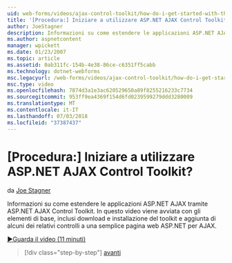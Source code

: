 ```yaml
---
uid: web-forms/videos/ajax-control-toolkit/how-do-i-get-started-with-the-aspnet-ajax-control-toolkit
title: '[Procedura:] Iniziare a utilizzare ASP.NET AJAX Control Toolkit? | Microsoft Docs'
author: JoeStagner
description: Informazioni su come estendere le applicazioni ASP.NET AJAX tramite ASP.NET AJAX Control Toolkit. In questo video inizia con gli elementi di base, inclusi download e...
ms.author: aspnetcontent
manager: wpickett
ms.date: 01/23/2007
ms.topic: article
ms.assetid: 0ab311fc-154b-4e38-86ce-c6351ff5cabb
ms.technology: dotnet-webforms
msc.legacyurl: /web-forms/videos/ajax-control-toolkit/how-do-i-get-started-with-the-aspnet-ajax-control-toolkit
msc.type: video
ms.openlocfilehash: 7874d3a1e3ac620529650a89f8255216233c7734
ms.sourcegitcommit: 953ff9ea4369f154d6fd0239599279ddd3280009
ms.translationtype: MT
ms.contentlocale: it-IT
ms.lasthandoff: 07/03/2018
ms.locfileid: "37387437"
---
```

<a name="how-do-i-get-started-with-the-aspnet-ajax-control-toolkit"></a>[Procedura:] Iniziare a utilizzare ASP.NET AJAX Control Toolkit?
====================
da [Joe Stagner](https://github.com/JoeStagner)

Informazioni su come estendere le applicazioni ASP.NET AJAX tramite ASP.NET AJAX Control Toolkit. In questo video viene avviata con gli elementi di base, inclusi download e installazione del toolkit e aggiunta di alcuni dei relativi controlli a una semplice pagina web ASP.NET per AJAX.

[&#9654;Guarda il video (11 minuti)](https://channel9.msdn.com/Blogs/ASP-NET-Site-Videos/how-do-i-get-started-with-the-aspnet-ajax-control-toolkit)

> [!div class="step-by-step"]
> [avanti](how-do-i-use-the-aspnet-ajax-cascadingdropdown-control-extender.md)
